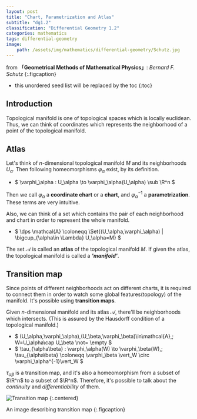 ```yaml
---
layout: post
title: "Chart, Parametrization and Atlas"
subtitle: "dg1.2"
classification: "Differential Geometry 1.2"
categories: mathematics
tags: differential-geometry
image:
    path: /assets/img/mathematics/differential-geometry/Schutz.jpg
---
```


from **「Geometrical Methods of Mathematical Physics」**: _Bernard F. Schutz_
{:.figcaption}

<!--more-->
* this unordered seed list will be replaced by the toc
{:toc}

## Introduction

Topological manifold is one of topological spaces which is locally euclidean.
Thus, we can think of coordinates which represents the neighborhood of a point of the topological manifold.

## Atlas

Let's think of $n$-dimensional topological manifold $M$ and its neighborhoods $U_\alpha$.
Then following homeomorphisms $\varphi_\alpha$ exist, by its definition.
* $ \varphi_\alpha : U_\alpha \to \varphi_\alpha(U_\alpha) \sub \R^n $

Then we call $\varphi_\alpha$ a **coordinate chart** or a **chart**, and $\varphi_\alpha^{-1}$ a **parametrization**.
These terms are very intuitive.

Also, we can think of a set which contains the pair of each neighborhood and chart 
in order to represent the whole manifold.

* $ \dps \mathcal{A} \coloneqq \Set{(U_\alpha,\varphi_\alpha) \| \bigcup_{\alpha\in \Lambda} U_\alpha=M} $

The set $\mathcal{A}$ is called an **atlas** of the topological manifold $M$.
If given the atlas, the topological manifold is called a ***'manifold'***.

## Transition map

Since points of different neighborhoods act on different charts,
it is required to connect them in order to watch some global features(topology) of the manifold.
It's possible using **transition maps**.

Given $n$-dimensional manifold and its atlas $\mathcal{A}$, there'll be neighborhoods which intersects.
(This is assured by the Hausdorff condition of a topological manifold.)

* $ (U_\alpha,\varphi_\alpha),(U_\beta,\varphi_\beta)\in\mathcal{A},\; W=U_\alpha\cap U_\beta \not= \empty $
* $ \tau_{\alpha\beta} : \varphi_\alpha(W) \to \varphi_\beta(W),\;
\tau_{\alpha\beta} \coloneqq \varphi_\beta \vert_W \circ \varphi_\alpha^{-1}\vert_W $

$\tau_{\alpha\beta}$ is a transition map, and it's also a homeomorphism
from a subset of $\R^n$ to a subset of $\R^n$.
Therefore, it's possible to talk about the _continuity_ and _differentiability_ of them.


![Transition map](https://upload.wikimedia.org/wikipedia/commons/0/06/Two_coordinate_charts_on_a_manifold.svg)
{:.centered}

An image describing transition map
{:.figcaption}